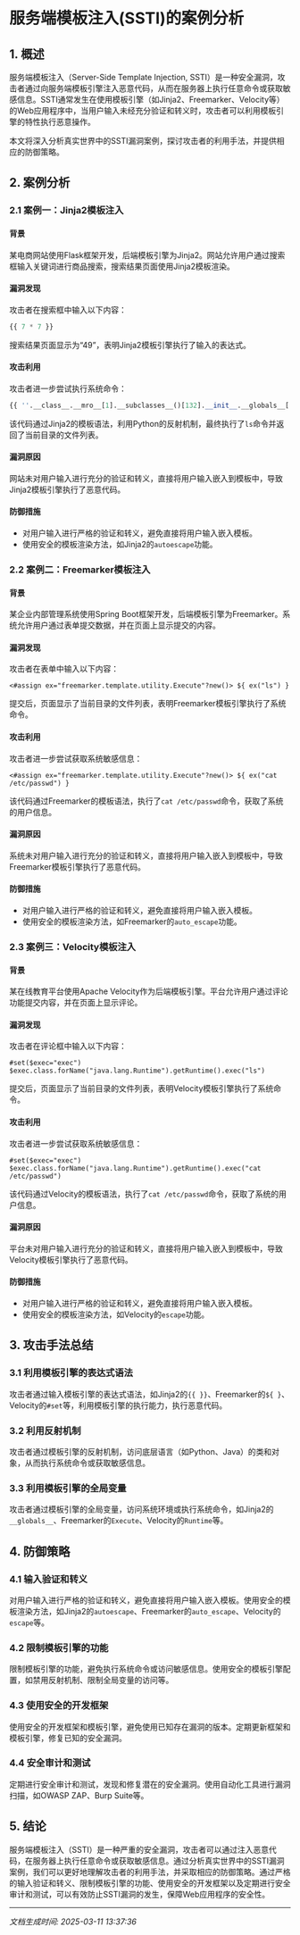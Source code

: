 # 服务端模板注入(SSTI)的案例分析

## 1. 概述

服务端模板注入（Server-Side Template Injection, SSTI）是一种安全漏洞，攻击者通过向服务端模板引擎注入恶意代码，从而在服务器上执行任意命令或获取敏感信息。SSTI通常发生在使用模板引擎（如Jinja2、Freemarker、Velocity等）的Web应用程序中，当用户输入未经充分验证和转义时，攻击者可以利用模板引擎的特性执行恶意操作。

本文将深入分析真实世界中的SSTI漏洞案例，探讨攻击者的利用手法，并提供相应的防御策略。

## 2. 案例分析

### 2.1 案例一：Jinja2模板注入

#### 背景
某电商网站使用Flask框架开发，后端模板引擎为Jinja2。网站允许用户通过搜索框输入关键词进行商品搜索，搜索结果页面使用Jinja2模板渲染。

#### 漏洞发现
攻击者在搜索框中输入以下内容：
```python
{{ 7 * 7 }}
```
搜索结果页面显示为“49”，表明Jinja2模板引擎执行了输入的表达式。

#### 攻击利用
攻击者进一步尝试执行系统命令：
```python
{{ ''.__class__.__mro__[1].__subclasses__()[132].__init__.__globals__['popen']('ls').read() }}
```
该代码通过Jinja2的模板语法，利用Python的反射机制，最终执行了`ls`命令并返回了当前目录的文件列表。

#### 漏洞原因
网站未对用户输入进行充分的验证和转义，直接将用户输入嵌入到模板中，导致Jinja2模板引擎执行了恶意代码。

#### 防御措施
- 对用户输入进行严格的验证和转义，避免直接将用户输入嵌入模板。
- 使用安全的模板渲染方法，如Jinja2的`autoescape`功能。

### 2.2 案例二：Freemarker模板注入

#### 背景
某企业内部管理系统使用Spring Boot框架开发，后端模板引擎为Freemarker。系统允许用户通过表单提交数据，并在页面上显示提交的内容。

#### 漏洞发现
攻击者在表单中输入以下内容：
```freemarker
<#assign ex="freemarker.template.utility.Execute"?new()> ${ ex("ls") }
```
提交后，页面显示了当前目录的文件列表，表明Freemarker模板引擎执行了系统命令。

#### 攻击利用
攻击者进一步尝试获取系统敏感信息：
```freemarker
<#assign ex="freemarker.template.utility.Execute"?new()> ${ ex("cat /etc/passwd") }
```
该代码通过Freemarker的模板语法，执行了`cat /etc/passwd`命令，获取了系统的用户信息。

#### 漏洞原因
系统未对用户输入进行充分的验证和转义，直接将用户输入嵌入到模板中，导致Freemarker模板引擎执行了恶意代码。

#### 防御措施
- 对用户输入进行严格的验证和转义，避免直接将用户输入嵌入模板。
- 使用安全的模板渲染方法，如Freemarker的`auto_escape`功能。

### 2.3 案例三：Velocity模板注入

#### 背景
某在线教育平台使用Apache Velocity作为后端模板引擎。平台允许用户通过评论功能提交内容，并在页面上显示评论。

#### 漏洞发现
攻击者在评论框中输入以下内容：
```velocity
#set($exec="exec") $exec.class.forName("java.lang.Runtime").getRuntime().exec("ls")
```
提交后，页面显示了当前目录的文件列表，表明Velocity模板引擎执行了系统命令。

#### 攻击利用
攻击者进一步尝试获取系统敏感信息：
```velocity
#set($exec="exec") $exec.class.forName("java.lang.Runtime").getRuntime().exec("cat /etc/passwd")
```
该代码通过Velocity的模板语法，执行了`cat /etc/passwd`命令，获取了系统的用户信息。

#### 漏洞原因
平台未对用户输入进行充分的验证和转义，直接将用户输入嵌入到模板中，导致Velocity模板引擎执行了恶意代码。

#### 防御措施
- 对用户输入进行严格的验证和转义，避免直接将用户输入嵌入模板。
- 使用安全的模板渲染方法，如Velocity的`escape`功能。

## 3. 攻击手法总结

### 3.1 利用模板引擎的表达式语法
攻击者通过输入模板引擎的表达式语法，如Jinja2的`{{ }}`、Freemarker的`${ }`、Velocity的`#set`等，利用模板引擎的执行能力，执行恶意代码。

### 3.2 利用反射机制
攻击者通过模板引擎的反射机制，访问底层语言（如Python、Java）的类和对象，从而执行系统命令或获取敏感信息。

### 3.3 利用模板引擎的全局变量
攻击者通过模板引擎的全局变量，访问系统环境或执行系统命令，如Jinja2的`__globals__`、Freemarker的`Execute`、Velocity的`Runtime`等。

## 4. 防御策略

### 4.1 输入验证和转义
对用户输入进行严格的验证和转义，避免直接将用户输入嵌入模板。使用安全的模板渲染方法，如Jinja2的`autoescape`、Freemarker的`auto_escape`、Velocity的`escape`等。

### 4.2 限制模板引擎的功能
限制模板引擎的功能，避免执行系统命令或访问敏感信息。使用安全的模板引擎配置，如禁用反射机制、限制全局变量的访问等。

### 4.3 使用安全的开发框架
使用安全的开发框架和模板引擎，避免使用已知存在漏洞的版本。定期更新框架和模板引擎，修复已知的安全漏洞。

### 4.4 安全审计和测试
定期进行安全审计和测试，发现和修复潜在的安全漏洞。使用自动化工具进行漏洞扫描，如OWASP ZAP、Burp Suite等。

## 5. 结论

服务端模板注入（SSTI）是一种严重的安全漏洞，攻击者可以通过注入恶意代码，在服务器上执行任意命令或获取敏感信息。通过分析真实世界中的SSTI漏洞案例，我们可以更好地理解攻击者的利用手法，并采取相应的防御策略。通过严格的输入验证和转义、限制模板引擎的功能、使用安全的开发框架以及定期进行安全审计和测试，可以有效防止SSTI漏洞的发生，保障Web应用程序的安全性。

---

*文档生成时间: 2025-03-11 13:37:36*
